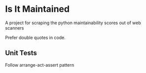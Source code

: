 # Is It Maintained

A project for scraping the python maintainability scores out of web scanners

Prefer double quotes in code.

## Unit Tests

Follow arrange-act-assert pattern
